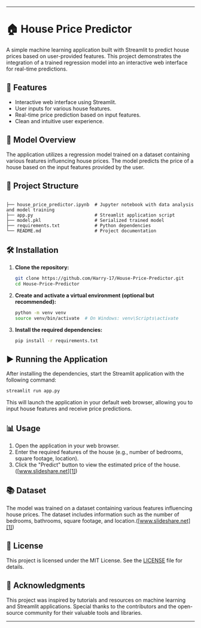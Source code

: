
---

# 🏠 House Price Predictor

A simple machine learning application built with Streamlit to predict house prices based on user-provided features. This project demonstrates the integration of a trained regression model into an interactive web interface for real-time predictions.

## 🚀 Features

* Interactive web interface using Streamlit.
* User inputs for various house features.
* Real-time price prediction based on input features.
* Clean and intuitive user experience.

## 🧠 Model Overview

The application utilizes a regression model trained on a dataset containing various features influencing house prices. The model predicts the price of a house based on the input features provided by the user.

## 📁 Project Structure

```

├── house_price_predictor.ipynb  # Jupyter notebook with data analysis and model training
├── app.py                       # Streamlit application script
├── model.pkl                    # Serialized trained model
├── requirements.txt             # Python dependencies
└── README.md                    # Project documentation
```



## 🛠️ Installation

1. **Clone the repository:**

   ```bash
   git clone https://github.com/Harry-17/House-Price-Predictor.git
   cd House-Price-Predictor
   ```



2. **Create and activate a virtual environment (optional but recommended):**

   ```bash
   python -m venv venv
   source venv/bin/activate  # On Windows: venv\Scripts\activate
   ```



3. **Install the required dependencies:**

   ```bash
   pip install -r requirements.txt
   ```



## ▶️ Running the Application

After installing the dependencies, start the Streamlit application with the following command:

```bash
streamlit run app.py
```



This will launch the application in your default web browser, allowing you to input house features and receive price predictions.

## 📊 Usage

1. Open the application in your web browser.
2. Enter the required features of the house (e.g., number of bedrooms, square footage, location).
3. Click the "Predict" button to view the estimated price of the house.([www.slideshare.net][1])

## 📚 Dataset

The model was trained on a dataset containing various features influencing house prices. The dataset includes information such as the number of bedrooms, bathrooms, square footage, and location.([www.slideshare.net][1])

## 📝 License

This project is licensed under the MIT License. See the [LICENSE](LICENSE) file for details.

## 🤝 Acknowledgments

This project was inspired by tutorials and resources on machine learning and Streamlit applications. Special thanks to the contributors and the open-source community for their valuable tools and libraries.

---


[1]: https://www.slideshare.net/DivyaTiwari50/predicting-house-price?utm_source=chatgpt.com "Predicting house price | PPT - SlideShare"
